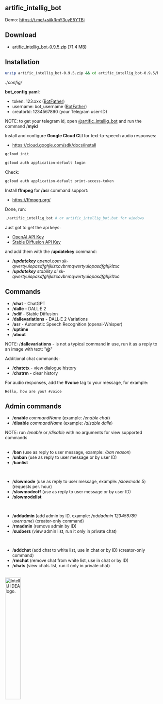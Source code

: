 artific_intellig_bot
--------------------

Demo: https://t.me/+siikRmY3uyE5YTBi


Download
--------

- [artific_intellig_bot-0.9.5.zip](https://github.com/Helltar/artific_intellig_bot/releases/download/0.9.5/artific_intellig_bot-0.9.5.zip) (71.4 MB)

Installation
------------

```bash
unzip artific_intellig_bot-0.9.5.zip && cd artific_intellig_bot-0.9.5/bin
```

./_config/_

**bot_config.yaml**:

- token: 123:xxx ([BotFather](https://t.me/BotFather))
- username: bot_username ([BotFather](https://t.me/BotFather))
- creatorId: 1234567890 (your Telegram user-ID)

NOTE: to get your telegram id, open [@artific_intellig_bot](https://t.me/artific_intellig_bot) and run the command /**myid**

Install and configure **Google Cloud CLI** for text-to-speech audio responses:

- https://cloud.google.com/sdk/docs/install

```bash
gcloud init
```
```bash
gcloud auth application-default login
```

Check:

```bash
gcloud auth application-default print-access-token
```

Install **ffmpeg** for **/asr** command support:

- https://ffmpeg.org/

Done, run:

```bash
./artific_intellig_bot # or artific_intellig_bot.bat for windows
```

Just got to get the api keys:

- [OpenAI API Key](https://platform.openai.com/account/api-keys)
- [Stable Diffusion API Key](https://platform.stability.ai/account/keys)

and add them with the /**updatekey** command:

- /**_updatekey_** _openai.com sk-qwertyuiopasdfghjklzxcvbnmqwertyuiopasdfghjklzxc_
- /**_updatekey_** _stability.ai sk-qwertyuiopasdfghjklzxcvbnmqwertyuiopasdfghjklzxc_

Commands
--------

- /**chat** - ChatGPT
- /**dalle** - DALL·E 2
- /**sdif** - Stable Diffusion
- /**dallevariations** - DALL·E 2 Variations
- /**asr** - Automatic Speech Recognition (openai-Whisper)
- /**uptime**
- /**about**

NOTE: /**dallevariations** - is not a typical command in use, run it as a reply to an image with text: "**@**"

Additional chat commands:

- /**chatctx** - view dialogue history
- /**chatrm** - clear history

For audio responses, add the **#voice** tag to your message, for example:

`Hello, how are you? #voice`

Admin commands
--------------

- /**enable** _commandName_ (example: _/enable chat_)
- /**disable** _commandName_ (example: _/disable dalle_)

NOTE: run _/enable_ or _/disable_ with no arguments for view supported commands
<br>
<br>

- /**ban** (use as reply to user message, example: _/ban reason_)
- /**unban** (use as reply to user message or by user ID)
- /**banlist**
<br>

- /**slowmode** (use as reply to user message, example: _/slowmode 5_) (requests per. hour)
- /**slowmodeoff** (use as reply to user message or by user ID)
- /**slowmodelist**
<br>

- /**addadmin** (add admin by ID, example: _/addadmin 123456789 username_) (creator-only command)
- /**rmadmin** (remove admin by ID)
- /**sudoers** (view admin list, run it only in private chat)
<br>

- /**addchat** (add chat to white list, use in chat or by ID) (creator-only command)
- /**rmchat** (remove chat from white list, use in chat or by ID)
- /**chats** (view chats list, run it only in private chat)

<br>
<a href="https://jb.gg/OpenSourceSupport"><img src="https://resources.jetbrains.com/storage/products/company/brand/logos/IntelliJ_IDEA.png" alt="IntelliJ IDEA logo." width="32%"></a>
